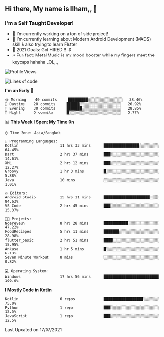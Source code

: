 ## Hi there, My name is Ilham,, 👋


### I'm a Self Taught Developer!
- 🔭 I’m currently working on a ton of side project!
- 🌱 I’m currently learning about Modern Android Development (MADS) skill & also trying to learn Flutter
- 🥅 2021 Goals: Got HIRED !! :D
- ⚡ Fun fact: Metal Music is my mood booster while my fingers meet the keycaps hahaha LOL,,, 



<!--START_SECTION:waka-->
![Profile Views](http://img.shields.io/badge/Profile%20Views-48-blue)

![Lines of code](https://img.shields.io/badge/From%20Hello%20World%20I%27ve%20Written-376095%20lines%20of%20code-blue)

**I'm an Early 🐤** 

```text
🌞 Morning    40 commits     █████████░░░░░░░░░░░░░░░░   38.46% 
🌆 Daytime    28 commits     ██████░░░░░░░░░░░░░░░░░░░   26.92% 
🌃 Evening    30 commits     ███████░░░░░░░░░░░░░░░░░░   28.85% 
🌙 Night      6 commits      █░░░░░░░░░░░░░░░░░░░░░░░░   5.77%

```


📊 **This Week I Spent My Time On** 

```text
⌚︎ Time Zone: Asia/Bangkok

💬 Programming Languages: 
Kotlin                   11 hrs 33 mins      ████████████████░░░░░░░░░   64.45% 
Dart                     2 hrs 37 mins       ███░░░░░░░░░░░░░░░░░░░░░░   14.61% 
XML                      2 hrs 12 mins       ███░░░░░░░░░░░░░░░░░░░░░░   12.27% 
Groovy                   1 hr 3 mins         █░░░░░░░░░░░░░░░░░░░░░░░░   5.88% 
Java                     10 mins             ░░░░░░░░░░░░░░░░░░░░░░░░░   1.01%

🔥 Editors: 
Android Studio           15 hrs 11 mins      █████████████████████░░░░   84.63% 
VS Code                  2 hrs 45 mins       ███░░░░░░░░░░░░░░░░░░░░░░   15.37%

🐱‍💻 Projects: 
Ngereyeuh                8 hrs 28 mins       ███████████░░░░░░░░░░░░░░   47.22% 
FoodReciepes             5 hrs 11 mins       ███████░░░░░░░░░░░░░░░░░░   28.98% 
flutter_basic            2 hrs 51 mins       ████░░░░░░░░░░░░░░░░░░░░░   15.95% 
Ankasa                   1 hr 5 mins         █░░░░░░░░░░░░░░░░░░░░░░░░   6.13% 
Seven Minute Workout     8 mins              ░░░░░░░░░░░░░░░░░░░░░░░░░   0.82%

💻 Operating System: 
Windows                  17 hrs 56 mins      █████████████████████████   100.0%

```

**I Mostly Code in Kotlin** 

```text
Kotlin                   6 repos             ██████████████████░░░░░░░   75.0% 
Python                   1 repo              ███░░░░░░░░░░░░░░░░░░░░░░   12.5% 
JavaScript               1 repo              ███░░░░░░░░░░░░░░░░░░░░░░   12.5%

```



 Last Updated on 17/07/2021
<!--END_SECTION:waka-->
